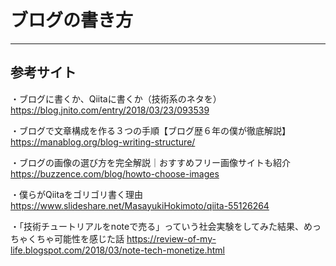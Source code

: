 # ブログの書き方
***
## 参考サイト

・ブログに書くか、Qiitaに書くか（技術系のネタを）  
https://blog.jnito.com/entry/2018/03/23/093539

・ブログで文章構成を作る３つの手順【ブログ歴６年の僕が徹底解説】  
https://manablog.org/blog-writing-structure/

・ブログの画像の選び方を完全解説｜おすすめフリー画像サイトも紹介  
https://buzzence.com/blog/howto-choose-images

・僕らがQiitaをゴリゴリ書く理由
   https://www.slideshare.net/MasayukiHokimoto/qiita-55126264

・「技術チュートリアルをnoteで売る」っていう社会実験をしてみた結果、めっちゃくちゃ可能性を感じた話
   https://review-of-my-life.blogspot.com/2018/03/note-tech-monetize.html
